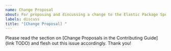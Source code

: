 ```yaml
---
name: Change Proposal
about: For proposing and discussing a change to the Elastic Package Specification
labels: discuss
title: "[Change Proposal] "
---
```


Please read the section on [Change Proposals in the Contributing Guide](link TODO) and flesh out
this issue accordingly. Thank you!
